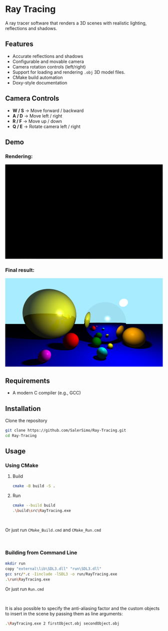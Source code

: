 # Ray Tracing

A ray tracer software that renders a 3D scenes with realistic lighting, reflections and shadows.

## Features
- Accurate reflections and shadows
- Configurable and movable camera
- Camera rotation controls (left/right)
- Support for loading and rendering `.obj` 3D model files.
- CMake build automation
- Doxy-style documentation

## Camera Controls
- **W / S** → Move forward / backward
- **A / D** → Move left / right
- **R / F** → Move up / down
- **Q / E** → Rotate camera left / right

## Demo
### Rendering:
![demo-gif](./assets/demo-gif.gif)

### Final result:
![demo-img](./assets/demo-img.png)

## Requirements
- A modern C compiler (e.g., GCC)

## Installation
Clone the repository
```bash
git clone https://github.com/SalerSimo/Ray-Tracing.git
cd Ray-Tracing
```

## Usage

### Using CMake
1. Build
    ```bash
    cmake -B build -S .
    ```

2. Run
    ```bash
    cmake --build build
    .\build\src\RayTracing.exe
    ```
<br>

Or just run `CMake_Build.cmd` and `CMake_Run.cmd`

<br>

### Building from Command Line

```bash
mkdir run
copy "external\lib\SDL3.dll" "run\SDL3.dll"
gcc src/*.c -Iinclude -lSDL3 -o run/RayTracing.exe
.\run\RayTracing.exe
```

Or just run `Run.cmd`

<br>

It is also possible to specify the anti-aliasing factor and the custom objects to insert in the scene by passing them as line arguments:

```bash
.\RayTracing.exe 2 firstObject.obj secondObject.obj
```
